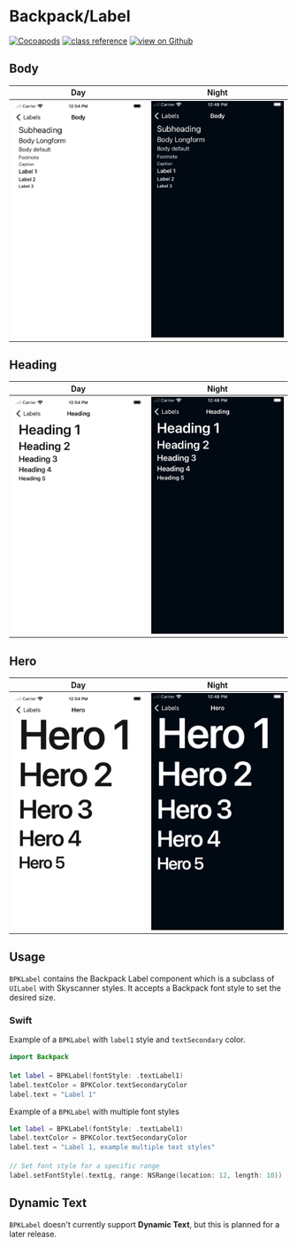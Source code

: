 # Backpack/Label

[![Cocoapods](https://img.shields.io/cocoapods/v/Backpack.svg?style=flat)](https://cocoapods.org/pods/Backpack)
[![class reference](https://img.shields.io/badge/Class%20reference-iOS-blue)](https://backpack.github.io/ios/versions/latest/uikit/Classes/BPKLabel.html)
[![view on Github](https://img.shields.io/badge/Source%20code-GitHub-lightgrey)](https://github.com/Skyscanner/backpack-ios/tree/main/Backpack/Label)

## Body

| Day | Night |
| --- | --- |
| <img src="https://raw.githubusercontent.com/Skyscanner/backpack-ios/main/screenshots/iPhone-label___body_lm.png" alt="" width="375" /> |<img src="https://raw.githubusercontent.com/Skyscanner/backpack-ios/main/screenshots/iPhone-label___body_dm.png" alt="" width="375" /> |

## Heading

| Day | Night |
| --- | --- |
| <img src="https://raw.githubusercontent.com/Skyscanner/backpack-ios/main/screenshots/iPhone-label___heading_lm.png" alt="" width="375" /> |<img src="https://raw.githubusercontent.com/Skyscanner/backpack-ios/main/screenshots/iPhone-label___heading_dm.png" alt="" width="375" /> |

## Hero

| Day | Night |
| --- | --- |
| <img src="https://raw.githubusercontent.com/Skyscanner/backpack-ios/main/screenshots/iPhone-label___hero_lm.png" alt="" width="375" /> |<img src="https://raw.githubusercontent.com/Skyscanner/backpack-ios/main/screenshots/iPhone-label___hero_dm.png" alt="" width="375" /> |

## Usage

`BPKLabel` contains the Backpack Label component which is a subclass of `UILabel` with Skyscanner styles. It accepts a Backpack font style to set the desired size.


### Swift
Example of a `BPKLabel` with `label1` style and `textSecondary` color.

```swift
import Backpack

let label = BPKLabel(fontStyle: .textLabel1)
label.textColor = BPKColor.textSecondaryColor
label.text = "Label 1"
```

Example of a `BPKLabel` with multiple font styles
```swift
let label = BPKLabel(fontStyle: .textLabel1)
label.textColor = BPKColor.textSecondaryColor
label.text = "Label 1, example multiple text styles"

// Set font style for a specific range
label.setFontStyle(.textLg, range: NSRange(location: 12, length: 10))
```

## Dynamic Text

`BPKLabel` doesn't currently support **Dynamic Text**, but this is planned for a later release.

